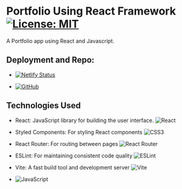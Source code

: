 # Portfolio Using React Framework [![License: MIT](https://img.shields.io/badge/License-MIT-yellow.svg)](https://opensource.org/licenses/MIT)

A Portfolio app using React and Javascript.

## Deployment and Repo:

- [![Netlify Status](https://api.netlify.com/api/v1/badges/bfbc49ce-f2b2-4f65-b226-31e96609fbe7/deploy-status)](https://simplereactportfoliosab.netlify.app/)


- [![GitHub](https://img.shields.io/badge/github-%23121011.svg?style=for-the-badge&logo=github&logoColor=white)](https://github.com/sabrinothman6495/Portfolio---React-)


## Technologies Used
- React: JavaScript library for building the user interface. ![React](https://img.shields.io/badge/react-%2320232a.svg?style=for-the-badge&logo=react&logoColor=%2361DAFB)

- Styled Components: For styling React components ![CSS3](https://img.shields.io/badge/css3-%231572B6.svg?style=for-the-badge&logo=css3&logoColor=white)
- React Router: For routing between pages ![React Router](https://img.shields.io/badge/React_Router-CA4245?style=for-the-badge&logo=react-router&logoColor=white)

- ESLint: For maintaining consistent code quality ![ESLint](https://img.shields.io/badge/ESLint-4B3263?style=for-the-badge&logo=eslint&logoColor=white)

- Vite: A fast build tool and development server ![Vite](https://img.shields.io/badge/vite-%23646CFF.svg?style=for-the-badge&logo=vite&logoColor=white)

- ![JavaScript](https://img.shields.io/badge/javascript-%23323330.svg?style=for-the-badge&logo=javascript&logoColor=%23F7DF1E)
